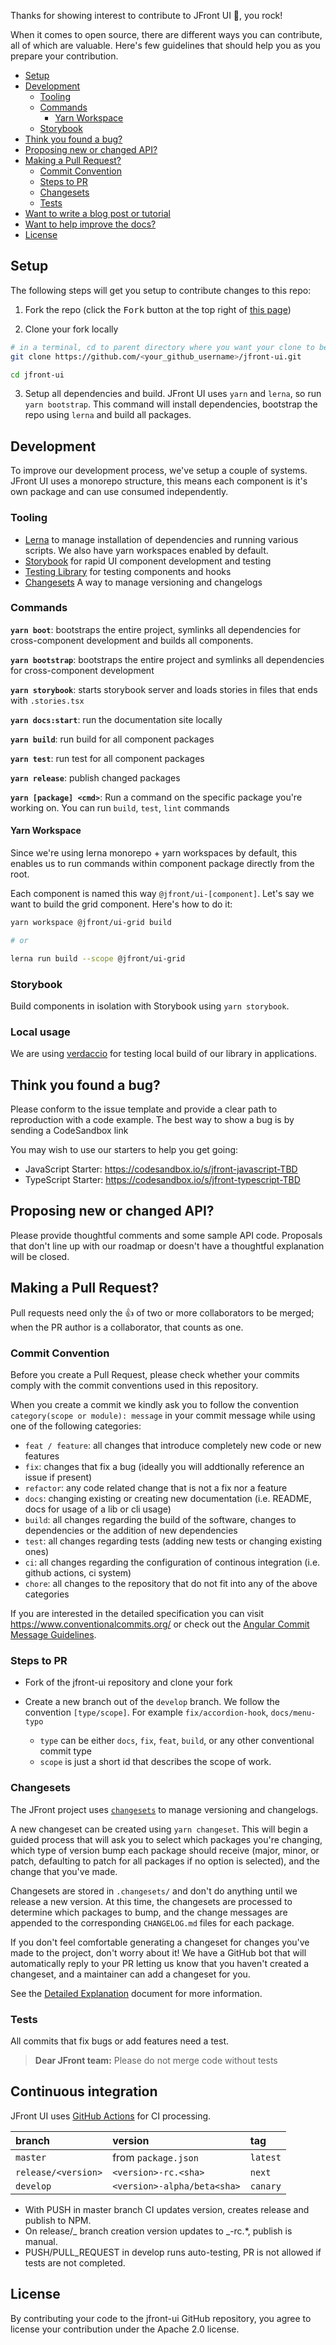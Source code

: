 Thanks for showing interest to contribute to JFront UI 💖, you rock!

When it comes to open source, there are different ways you can contribute, all
of which are valuable. Here's few guidelines that should help you as you prepare
your contribution.

- [Setup](#setup)
- [Development](#development)
  - [Tooling](#tooling)
  - [Commands](#commands)
    - [Yarn Workspace](#yarn-workspace)
  - [Storybook](#storybook)
- [Think you found a bug?](#think-you-found-a-bug)
- [Proposing new or changed API?](#proposing-new-or-changed-api)
- [Making a Pull Request?](#making-a-pull-request)
  - [Commit Convention](#commit-convention)
  - [Steps to PR](#steps-to-pr)
  - [Changesets](#changesets)
  - [Tests](#tests)
- [Want to write a blog post or tutorial](#want-to-write-a-blog-post-or-tutorial)
- [Want to help improve the docs?](#want-to-help-improve-the-docs)
- [License](#license)

## Setup

The following steps will get you setup to contribute changes to this repo:

1. Fork the repo (click the <kbd>Fork</kbd> button at the top right of
   [this page](https://github.com/Jepria/jfront-ui))

2. Clone your fork locally

```sh
# in a terminal, cd to parent directory where you want your clone to be, then
git clone https://github.com/<your_github_username>/jfront-ui.git

cd jfront-ui
```

3. Setup all dependencies and build. JFront UI uses `yarn` and `lerna`, so run
   `yarn bootstrap`. This command will install dependencies, bootstrap the repo
   using `lerna` and build all packages.


## Development

To improve our development process, we've setup a couple of systems. JFront UI
uses a monorepo structure, this means each component is it's own package and can
use consumed independently.

### Tooling

- [Lerna](https://lerna.js.org/) to manage installation of dependencies and
  running various scripts. We also have yarn workspaces enabled by default.
- [Storybook](https://storybook.js.org/) for rapid UI component development and
  testing
- [Testing Library](https://testing-library.com/) for testing components and
  hooks
- [Changesets](https://github.com/atlassian/changesets) A way to manage
  versioning and changelogs

### Commands

**`yarn boot`**: bootstraps the entire project, symlinks all dependencies for
cross-component development and builds all components.

**`yarn bootstrap`**: bootstraps the entire project and symlinks all
dependencies for cross-component development

**`yarn storybook`**: starts storybook server and loads stories in files that
ends with `.stories.tsx`

**`yarn docs:start`**: run the documentation site locally

**`yarn build`**: run build for all component packages

**`yarn test`**: run test for all component packages

**`yarn release`**: publish changed packages

**`yarn [package] <cmd>`**: Run a command on the specific package you're working
on. You can run `build`, `test`, `lint` commands

#### Yarn Workspace

Since we're using lerna monorepo + yarn workspaces by default, this enables us
to run commands within component package directly from the root.

Each component is named this way `@jfront/ui-[component]`. Let's say we want to
build the grid component. Here's how to do it:

```bash
yarn workspace @jfront/ui-grid build

# or

lerna run build --scope @jfront/ui-grid
```

### Storybook

Build components in isolation with Storybook using `yarn storybook`.

### Local usage

We are using [verdaccio](https://github.com/verdaccio/verdaccio) for testing 
local build of our library in applications.

## Think you found a bug?

Please conform to the issue template and provide a clear path to reproduction
with a code example. The best way to show a bug is by sending a CodeSandbox link

You may wish to use our starters to help you get going:

- JavaScript Starter: https://codesandbox.io/s/jfront-javascript-TBD
- TypeScript Starter: https://codesandbox.io/s/jfront-typescript-TBD

## Proposing new or changed API?

Please provide thoughtful comments and some sample API code. Proposals that
don't line up with our roadmap or doesn't have a thoughtful explanation will be
closed.

## Making a Pull Request?

Pull requests need only the :+1: of two or more collaborators to be merged; when
the PR author is a collaborator, that counts as one.

### Commit Convention

Before you create a Pull Request, please check whether your commits comply with
the commit conventions used in this repository.

When you create a commit we kindly ask you to follow the convention
`category(scope or module): message` in your commit message while using one of
the following categories:

- `feat / feature`: all changes that introduce completely new code or new
  features
- `fix`: changes that fix a bug (ideally you will addtionally reference an issue
  if present)
- `refactor`: any code related change that is not a fix nor a feature
- `docs`: changing existing or creating new documentation (i.e. README, docs for
  usage of a lib or cli usage)
- `build`: all changes regarding the build of the software, changes to
  dependencies or the addition of new dependencies
- `test`: all changes regarding tests (adding new tests or changing existing
  ones)
- `ci`: all changes regarding the configuration of continous integration (i.e.
  github actions, ci system)
- `chore`: all changes to the repository that do not fit into any of the above
  categories

If you are interested in the detailed specification you can visit
https://www.conventionalcommits.org/ or check out the
[Angular Commit Message Guidelines](https://github.com/angular/angular/blob/22b96b9/CONTRIBUTING.md#-commit-message-guidelines).

### Steps to PR

- Fork of the jfront-ui repository and clone your fork
- Create a new branch out of the `develop` branch. We follow the convention
  `[type/scope]`. For example `fix/accordion-hook`, `docs/menu-typo`

  - `type` can be either `docs`, `fix`, `feat`, `build`, or any other
    conventional commit type
  - `scope` is just a short id that describes the scope of work.

### Changesets

The JFront project uses [`changesets`](https://github.com/atlassian/changesets)
to manage versioning and changelogs.

A new changeset can be created using `yarn changeset`. This will begin a guided
process that will ask you to select which packages you're changing, which type
of version bump each package should receive (major, minor, or patch, defaulting
to patch for all packages if no option is selected), and the change that you've
made.

Changesets are stored in `.changesets/` and don't do anything until we release a
new version. At this time, the changesets are processed to determine which
packages to bump, and the change messages are appended to the corresponding
`CHANGELOG.md` files for each package.

If you don't feel comfortable generating a changeset for changes you've made to
the project, don't worry about it! We have a GitHub bot that will automatically
reply to your PR letting us know that you haven't created a changeset, and a
maintainer can add a changeset for you.

See the
[Detailed Explanation](https://github.com/atlassian/changesets/blob/master/docs/detailed-explanation.md)
document for more information.

### Tests

All commits that fix bugs or add features need a test.

> **Dear JFront team:** Please do not merge code without tests

## Continuous integration

JFront UI uses [GitHub Actions](https://github.com/features/actions) for CI
processing.

| branch              | version                     | tag      |
| :------------------ | :-------------------------- | :------- |
| `master`            | from `package.json`         | `latest` |
| `release/<version>` | `<version>-rc.<sha>`        | `next`   |
| `develop`           | `<version>-alpha/beta<sha>` | `canary` |

- With PUSH in master branch CI updates version, creates release and publish to
  NPM.
- On release/_ branch creation version updates to _-rc.\*, publish is manual.
- PUSH/PULL_REQUEST in develop runs auto-testing, PR is not allowed if tests are
  not completed.

## License

By contributing your code to the jfront-ui GitHub repository, you agree to
license your contribution under the Apache 2.0 license.
